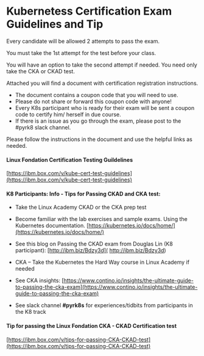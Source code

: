 # Kubernetess Certification Exam Guidelines and Tip



Every candidate will be allowed 2 attempts to pass the exam.  

You must take the 1st attempt for the test before your class.  

You will have an option to take the second attempt if needed.  You need only take the CKA or CKAD test.

Attached you will find a document with certification registration instructions.
  
  - The document contains a coupon code that you will need to use. 
  - Please do not share or forward this coupon code with anyone! 
  - Every K8s participant who is ready for their exam will be sent a coupon code to certify him/ herself in due course. 
  - If there is an issue as you go through the exam,  please post to the #pyrk8 slack channel. 

  
Please follow the instructions in the document and use the helpful links as needed.

#### Linux Fondation Certification Testing Guildelines
[https://ibm.box.com/v/kube-cert-test-guidelines](https://ibm.box.com/v/kube-cert-test-guidelines)


#### K8 Participants: Info - Tips for Passing CKAD and CKA test:

  - Take the Linux Academy CKAD or the CKA prep test
  
  - Become familiar with the lab exercises and sample exams. Using the Kubernetes documentation. [https://kubernetes.io/docs/home/](https://kubernetes.io/docs/home/)
  - See this blog  on Passing the CKAD exam from Douglas Lin (K8 participant): [http://ibm.biz/Bdzy3d]( http://ibm.biz/Bdzy3d)
  - CKA – Take the Kubernetes the Hard Way course in Linux Academy if needed
  - See CKA insights: [https://www.contino.io/insights/the-ultimate-guide-to-passing-the-cka-exam](https://www.contino.io/insights/the-ultimate-guide-to-passing-the-cka-exam)
  - See slack channel  **#pyrk8s** for experiences/tidbits from participants in the K8 track

  
#### Tip for passing the Linux Fondation CKA - CKAD Certification test
[https://ibm.box.com/v/tips-for-passing-CKA-CKAD-test](https://ibm.box.com/v/tips-for-passing-CKA-CKAD-test)